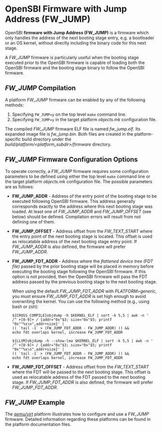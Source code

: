 OpenSBI Firmware with Jump Address (FW_JUMP)
============================================

OpenSBI **firmware with Jump Address (FW_JUMP)** is a firmware which only
handles the address of the next booting stage entry, e.g. a bootloader or an OS
kernel, without directly including the binary code for this next stage.

A *FW_JUMP* firmware is particularly useful when the booting stage executed
prior to the OpenSBI firmware is capable of loading both the OpenSBI firmware
and the booting stage binary to follow the OpenSBI firmware.

*FW_JUMP* Compilation
---------------------

A platform *FW_JUMP* firmware can be enabled by any of the following methods:

1. Specifying `FW_JUMP=y` on the top level `make` command line.
2. Specifying `FW_JUMP=y` in the target platform *objects.mk* configuration file.

The compiled *FW_JUMP* firmware ELF file is named *fw_jump.elf*. Its expanded
image file is *fw_jump.bin*. Both files are created in the platform-specific
build directory under the *build/platform/<platform_subdir>/firmware* directory.

*FW_JUMP* Firmware Configuration Options
----------------------------------------

To operate correctly, a *FW_JUMP* firmware requires some configuration
parameters to be defined using either the top level `make` command line or the
target platform *objects.mk* configuration file. The possible parameters are as
follows:

* **FW_JUMP_ADDR** - Address of the entry point of the booting stage to be
  executed following OpenSBI firmware. This address generally corresponds
  exactly to the address where this next booting stage was loaded.
  At least one of *FW_JUMP_ADDR* and *FW_JUMP_OFFSET* (see below) should be
  defined. Compilation errors will result from not defining one of them.

* **FW_JUMP_OFFSET** - Address offset from the *FW_TEXT_START* where the
  entry point of the next booting stage is located. This offset is used as
  relocatable address of the next booting stage entry point. If *FW_JUMP_ADDR*
  is also defined, the firmware will prefer *FW_JUMP_ADDR*.

* **FW_JUMP_FDT_ADDR** - Address where the *flattened device tree (FDT file)*
  passed by the prior booting stage will be placed in memory before executing
  the booting stage following the OpenSBI firmware. If this option is not
  provided, then the OpenSBI firmware will pass the FDT address passed by the
  previous booting stage to the next booting stage.

  When using the default *FW_JUMP_FDT_ADDR* with *PLATFORM=generic*, you must
  ensure *FW_JUMP_FDT_ADDR* is set high enough to avoid overwriting the kernel.
  You can use the following method (e.g., using bash or zsh):

  ```
  ${CROSS_COMPILE}objdump -h $KERNEL_ELF | sort -k 5,5 | awk -n '
  /^ +[0-9]+ / {addr="0x"$3; size="0x"$5; printf "0x""%x\n",addr+size}' |
  (( `tail -1` > (FW_JUMP_FDT_ADDR - FW_JUMP_ADDR) )) &&
  echo fdt overlaps kernel, increase FW_JUMP_FDT_ADDR

  ${LLVM}objdump -h --show-lma $KERNEL_ELF | sort -k 5,5 | awk -n '
  /^ +[0-9]+ / {addr="0x"$3; size="0x"$5; printf "0x""%x\n",addr+size}' |
  (( `tail -1` > (FW_JUMP_FDT_ADDR - FW_JUMP_ADDR) )) &&
  echo fdt overlaps kernel, increase FW_JUMP_FDT_ADDR
  ```

* **FW_JUMP_FDT_OFFSET** - Address offset from the *FW_TEXT_START* where
  the FDT will be passed to the next booting stage. This offset is used
  as relocatable address of the FDT passed to the next booting stage. If
  *FW_JUMP_FDT_ADDR* is also defined, the firmware will prefer
  *FW_JUMP_FDT_ADDR*.

*FW_JUMP* Example
-----------------

The *[qemu/virt]* platform illustrates how to configure and use a *FW_JUMP*
firmware. Detailed information regarding these platforms can be found in the
platform documentation files.

[qemu/virt]: ../platform/qemu_virt.md

